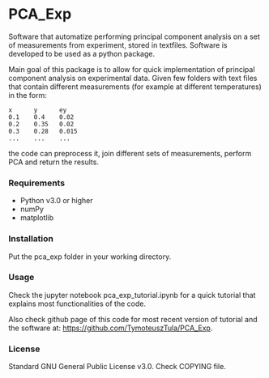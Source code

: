 # PCA_Exp
Software that automatize performing principal component analysis on a set of measurements from experiment, stored in textfiles. Software is developed to be used as a python package.

Main goal of this package is to allow for quick implementation of principal component analysis on experimental data. Given few folders with text files that contain different measurements (for example at different temperatures) in the form:
```
x      y      ey
0.1    0.4    0.02
0.2    0.35   0.02
0.3    0.28   0.015
...    ...    ...
```
the code can preprocess it, join different sets of measurements, perform PCA and return the results. 

### Requirements
- Python v3.0 or higher
- numPy 
- matplotlib

### Installation
Put the pca_exp folder in your working directory.

### Usage
Check the jupyter notebook pca_exp_tutorial.ipynb for a quick tutorial that explains most functionalities of the code.

Also check github page of this code for most recent version of tutorial and the software at: https://github.com/TymoteuszTula/PCA_Exp.

### License
Standard GNU General Public License v3.0. Check COPYING file.
